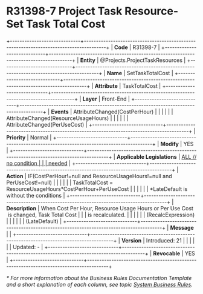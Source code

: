 ﻿---
erp.type: front-end-business-rule
erp.entity: Projects.ProjectTaskResources
---

# R31398-7 Project Task Resource- Set Task Total Cost
+-----------------------------+---------------------------------------------------------------------------------------+
| **Code**                    | R31398-7                                                                              |
+-----------------------------+---------------------------------------------------------------------------------------+
| **Entity**                  | @Projects.ProjectTaskResources                                                                   |
+-----------------------------+---------------------------------------------------------------------------------------+
| **Name**                    | SetTaskTotalCost                                                                      |
+-----------------------------+---------------------------------------------------------------------------------------+
| **Attribute**               | TaskTotalCost                                                                         |
+-----------------------------+---------------------------------------------------------------------------------------+
| **Layer**                   | Front-End                                                                             |
+-----------------------------+---------------------------------------------------------------------------------------+
| **Events**                  | AttributeChanged(CostPerHour)                                                         |
|                             |                                                                                       |
|                             | AttributeChanged(ResourceUsageHours)                                                  |
|                             |                                                                                       |
|                             | AttributeChanged(PerUseCost)                                                          |
+-----------------------------+---------------------------------------------------------------------------------------+
| **Priority**                | Normal                                                                                |
+-----------------------------+---------------------------------------------------------------------------------------+
| **Modify**                  | YES                                                                                   |
+-----------------------------+---------------------------------------------------------------------------------------+
| **Applicable Legislations** | [ALL // no condition                                                                  |
|                             | needed](https://confluence.erp.net/display/techdoc/Country+Specific+Functionality)    |
+-----------------------------+---------------------------------------------------------------------------------------+
| **Action**                  | IF(CostPerHour!=null and ResourceUsageHours!=null and PerUseCost!=null)               |
|                             |                                                                                       |
|                             | TaskTotalCost = ResourceUsageHours\*CostPerHour+PerUseCost                            |
|                             |                                                                                       |
|                             | \*LateDefault is without the conditions                                               |
+-----------------------------+---------------------------------------------------------------------------------------+
| **Description**             | When Cost Per Hour, Resource Usage Hours or Per Use Cost  is changed, Task Total Cost |
|                             | is recalculated.                                                                      |
|                             |                                                                                       |
|                             | (RecalcExpression)                                                                    |
|                             |                                                                                       |
|                             | (LateDefault)                                                                         |
+-----------------------------+---------------------------------------------------------------------------------------+
| **Message**                 |                                                                                       |
+-----------------------------+---------------------------------------------------------------------------------------+
| **Version**                 | Introduced: 21                                                                        |
|                             |                                                                                       |
|                             | Updated: -                                                                            |
+-----------------------------+---------------------------------------------------------------------------------------+
| **Revocable**               | YES                                                                                   |
+-----------------------------+---------------------------------------------------------------------------------------+

*\* For more information about the Business Rules Documentation Template and a short explanation of each column, see
topic [System Business Rules](../templates/template-description-system-business-rules.md).*

  

  
